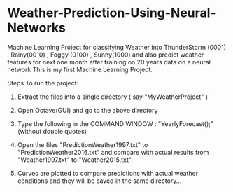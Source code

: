 # Weather-Prediction-Using-Neural-Networks
Machine Learning Project for classifying Weather into ThunderStorm (0001) , Rainy(0010) , Foggy (0100) , Sunny(1000) and also predict weather features for next one month after training on 20 years data on a neural network 
This is my first Machine Learning Project.


Steps To run the project: 

1. Extract the files into a single directory ( say "MyWeatherProject" )

2. Open Octave(GUI) and go to the above directory

3. Type the following in the COMMAND WINDOW : "YearlyForecast();" (without double quotes)

4. Open the files "PredictionWeather1997.txt" to "PredictionWeather2016.txt" and compare with actual results from "Weather1997.txt" to "Weather2015.txt".

5. Curves are plotted to compare predictions with actual weather conditions and they will be saved in the same directory... 

